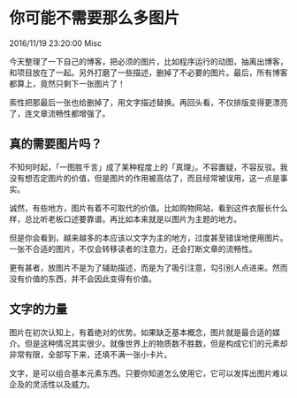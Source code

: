 # 你可能不需要那么多图片
2016/11/19 23:20:00
Misc


今天整理了一下自己的博客，把必须的图片，比如程序运行的动图，抽离出博客，和项目放在了一起。另外打磨了一些描述，删掉了不必要的图片。最后，所有博客都算上，竟然只剩下一张图片了！

索性把那最后一张也给删掉了，用文字描述替换。再回头看，不仅排版变得更漂亮了，连文章流畅性都增强了。


## 真的需要图片吗？

不知何时起，「一图胜千言」成了某种程度上的「真理」。不容置疑，不容反驳。我没有想否定图片的价值，但是图片的作用被高估了，而且经常被误用，这一点是事实。

诚然，有些地方，图片有着不可取代的价值。比如购物网站，看到这件衣服长什么样，总比听老板口述要靠谱。再比如本来就是以图片为主题的地方。

但是你会看到，越来越多的本应该以文字为主的地方，过度甚至错误地使用图片。一张不合适的图片，不仅会转移读者的注意力，还会打断文章的流畅性。

更有甚者，放图片不是为了辅助描述，而是为了吸引注意，勾引别人点进来。然而没有价值的东西，并不会因此变得有价值。


## 文字的力量

图片在初次认知上，有着绝对的优势。如果缺乏基本概念，图片就是最合适的媒介。但是这种情况其实很少。就像世界上的物质数不胜数，但是构成它们的元素却非常有限，全部写下来，还填不满一张小卡片。

文字，是可以组合基本元素东西。只要你知道怎么使用它，它可以发挥出图片难以企及的灵活性以及威力。


